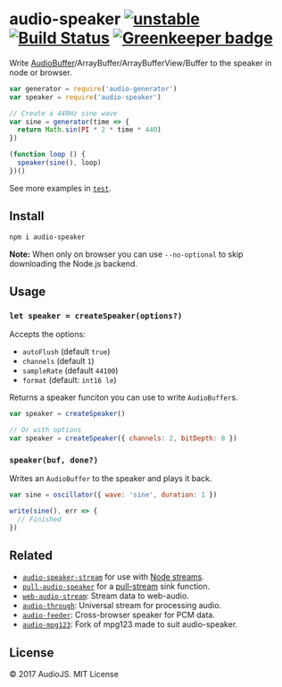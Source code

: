 # audio-speaker [![unstable](https://img.shields.io/badge/stability-unstable-green.svg)](http://github.com/badges/stability-badges) [![Build Status](https://img.shields.io/travis/audiojs/audio-speaker.svg)](https://travis-ci.org/audiojs/audio-speaker) [![Greenkeeper badge](https://badges.greenkeeper.io/audiojs/audio-speaker.svg)](https://greenkeeper.io/)

Write [AudioBuffer](https://github.com/audiojs/audio-buffer)/ArrayBuffer/ArrayBufferView/Buffer to the speaker in node or browser.

```js
var generator = require('audio-generator')
var speaker = require('audio-speaker')

// Create a 440Hz sine wave
var sine = generator(time => {
  return Math.sin(PI * 2 * time * 440)
})

(function loop () {
  speaker(sine(), loop)
})()
```

See more examples in [`test`](test.js).


## Install

```sh
npm i audio-speaker
```

**Note:** When only on browser you can use `--no-optional` to skip downloading the Node.js backend.

## Usage

### `let speaker = createSpeaker(options?)`

Accepts the options:

 - `autoFlush` (default `true`)
 - `channels` (default `1`)
 - `sampleRate` (default `44100`)
 - `format` (default: `int16 le`)

Returns a speaker funciton you can use to write `AudioBuffer`s.

```js
var speaker = createSpeaker()

// Or with options
var speaker = createSpeaker({ channels: 2, bitDepth: 8 })
```

### `speaker(buf, done?)`

Writes an `AudioBuffer` to the speaker and plays it back.

```js
var sine = oscillator({ wave: 'sine', duration: 1 })

write(sine(), err => {
  // Finished
})
```

## Related

 - [`audio-speaker-stream`](https://github.com/audiojs/audio-speaker-stream) for use with [Node streams](https://nodejs.org/api/stream.html).
 - [`pull-audio-speaker`](https://github.com/audiojs/pull-audio-speaker) for a [pull-stream](https://github.com/pull-stream/pull-stream) sink function.
 - [`web-audio-stream`](https://github.com/audiojs/web-audio-stream): Stream data to web-audio.
 - [`audio-through`](http://npmjs.org/package/audio-through): Universal stream for processing audio.
 - [`audio-feeder`](https://github.com/brion/audio-feeder): Cross-browser speaker for PCM data.
 - [`audio-mpg123`](https://github.com/audiojs/audio-mpg123): Fork of mpg123 made to suit audio-speaker.

## License

© 2017 AudioJS. MIT License
